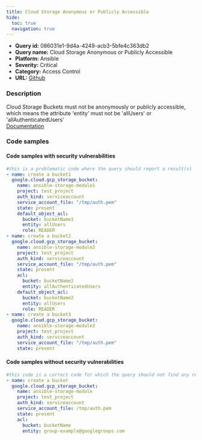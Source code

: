```yaml
---
title: Cloud Storage Anonymous or Publicly Accessible
hide:
  toc: true
  navigation: true
---
```


<style>
  .highlight .hll {
    background-color: #ff171742;
  }
  .md-content {
    max-width: 1100px;
    margin: 0 auto;
  }
</style>

-   **Query id:** 086031e1-9d4a-4249-acb3-5bfe4c363db2
-   **Query name:** Cloud Storage Anonymous or Publicly Accessible
-   **Platform:** Ansible
-   **Severity:** <span style="color:None">Critical</span>
-   **Category:** Access Control
-   **URL:** [Github](https://github.com/Checkmarx/kics/tree/master/assets/queries/ansible/gcp/cloud_storage_anonymous_or_publicly_accessible)

### Description
Cloud Storage Buckets must not be anonymously or publicly accessible, which means the attribute 'entity' must not be 'allUsers' or 'allAuthenticatedUsers'<br>
[Documentation](https://docs.ansible.com/ansible/latest/collections/google/cloud/gcp_storage_bucket_module.html)

### Code samples
#### Code samples with security vulnerabilities
```yaml title="Positive test num. 1 - yaml file" hl_lines="11 28 22"
#this is a problematic code where the query should report a result(s)
- name: create a bucket1
  google.cloud.gcp_storage_bucket:
    name: ansible-storage-module1
    project: test_project
    auth_kind: serviceaccount
    service_account_file: "/tmp/auth.pem"
    state: present
    default_object_acl:
      bucket: bucketName1
      entity: allUsers
      role: READER
- name: create a bucket2
  google.cloud.gcp_storage_bucket:
    name: ansible-storage-module2
    project: test_project
    auth_kind: serviceaccount
    service_account_file: "/tmp/auth.pem"
    state: present
    acl:
      bucket: bucketName2
      entity: allAuthenticatedUsers
    default_object_acl:
      bucket: bucketName2
      entity: allUsers
      role: READER
- name: create a bucket3
  google.cloud.gcp_storage_bucket:
    name: ansible-storage-module3
    project: test_project
    auth_kind: serviceaccount
    service_account_file: "/tmp/auth.pem"
    state: present

```


#### Code samples without security vulnerabilities
```yaml title="Negative test num. 1 - yaml file"
#this code is a correct code for which the query should not find any result
- name: create a bucket
  google.cloud.gcp_storage_bucket:
    name: ansible-storage-module
    project: test_project
    auth_kind: serviceaccount
    service_account_file: /tmp/auth.pem
    state: present
    acl:
      bucket: bucketName
      entity: group-example@googlegroups.com

```
